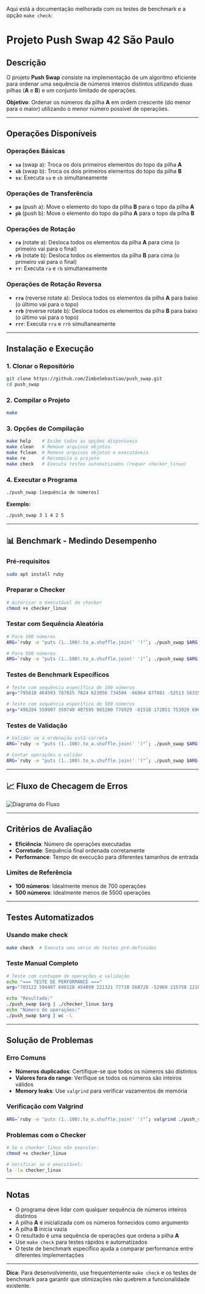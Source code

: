 Aqui está a documentação melhorada com os testes de benchmark e a opção `make check`:

# Projeto **Push Swap** 42 São Paulo

## Descrição

O projeto **Push Swap** consiste na implementação de um algoritmo eficiente para ordenar uma sequência de números inteiros distintos utilizando duas pilhas (**A** e **B**) e um conjunto limitado de operações.

**Objetivo**: Ordenar os números da pilha **A** em ordem crescente (do menor para o maior) utilizando o menor número possível de operações.

---

## Operações Disponíveis

### Operações Básicas
- **`sa`** (swap a): Troca os dois primeiros elementos do topo da pilha **A**
- **`sb`** (swap b): Troca os dois primeiros elementos do topo da pilha **B**
- **`ss`**: Executa `sa` e `sb` simultaneamente

### Operações de Transferência
- **`pa`** (push a): Move o elemento do topo da pilha **B** para o topo da pilha **A**
- **`pb`** (push b): Move o elemento do topo da pilha **A** para o topo da pilha **B**

### Operações de Rotação
- **`ra`** (rotate a): Desloca todos os elementos da pilha **A** para cima (o primeiro vai para o final)
- **`rb`** (rotate b): Desloca todos os elementos da pilha **B** para cima (o primeiro vai para o final)
- **`rr`**: Executa `ra` e `rb` simultaneamente

### Operações de Rotação Reversa
- **`rra`** (reverse rotate a): Desloca todos os elementos da pilha **A** para baixo (o último vai para o topo)
- **`rrb`** (reverse rotate b): Desloca todos os elementos da pilha **B** para baixo (o último vai para o topo)
- **`rrr`**: Executa `rra` e `rrb` simultaneamente

---

## Instalação e Execução

### 1. Clonar o Repositório
```bash
git clone https://github.com/ZimboSebastiao/push_swap.git
cd push_swap
```

### 2. Compilar o Projeto
```bash
make
```

### 3. Opções de Compilação
```bash
make help    # Exibe todas as opções disponíveis
make clean   # Remove arquivos objetos
make fclean  # Remove arquivos objetos e executáveis
make re      # Recompila o projeto
make check   # Executa testes automatizados (requer checker_linux)
```

### 4. Executar o Programa
```bash
./push_swap [sequência de números]
```

**Exemplo:**
```bash
./push_swap 3 1 4 2 5
```

---

## 📊 Benchmark - Medindo Desempenho

### Pré-requisitos
```bash
sudo apt install ruby
```

### Preparar o Checker
```bash
# Autorizar o executável do checker
chmod +x checker_linux
```

### Testar com Sequência Aleatória
```bash
# Para 100 números
ARG=`ruby -e "puts (1..100).to_a.shuffle.join(' ')"`; ./push_swap $ARG | wc -l

# Para 500 números  
ARG=`ruby -e "puts (1..500).to_a.shuffle.join(' ')"`; ./push_swap $ARG | wc -l
```

### Testes de Benchmark Específicos
```bash
# Teste com sequência específica de 100 números
arg="795810 464593 787015 7024 623056 734594 -66964 877081 -52513 563151 408854 440758 939138 928252 968216 196709 321579 479839 376620 136893 318513 327838 648853 554227 583602 891314 871381 171491 861292 862744 111576 480571 6125 786428 194231 842440 302939 916945 164091 735976 752345 411248 187116 -72660 347651 129000 610282 684675 540462 729646 578480 524229 367109 278296 178265 758555 685876 996129 428943 917055 717675 -19224 579050 243554 98384 963965 -61309 445438 604516 -71206 600418 51272 701015 923294 505644 -92226 477967 869059 444070 694427 658307 145844 71750 732166 925113 617861 940631 906268 709493 570693 263993 573317 863239 556088 326095 612973 346345 955583 205672 -25421";./push_swap $arg | ./checker_linux $arg; echo "In :";./push_swap $arg | wc -l

# Teste com sequência específica de 500 números
arg="496284 550907 359740 487595 965200 776929 -61518 172851 753920 696601 68987 912798 425872 605030 193176 551941 78259 104789 603498 202197 989458 765277 756603 408217 167687 953098 571835 622038 707304 -75679 473630 461265 979236 325122 149570 468276 271723 571385 -1078 689959 -81940 941711 301867 929620 216640 -52797 961411 32959 -21602 631722 709067 157371 985122 313761 386385 858705 883251 120125 740664 499262 983493 790136 91357 353691 -11140 670972 853183 179855 -31999 18633 737082 94339 449087 -87119 577472 838399 464454 396155 -86178 780758 496376 357015 986062 807346 5040 742581 897355 12824 34052 657118 980650 657145 435166 594259 792418 972013 602419 494548 341365 803924 811457 27914 816101 600463 287425 589831 433898 865248 606341 443197 118484 217895 570262 768037 971230 694940 633127 27083 75158 27124 645039 994872 361497 6997 80593 645898 407000 958362 59034 919876 383709 113339 901595 361739 687053 35881 40315 939097 324262 80790 550783 951605 737924 903217 -50063 515747 517579 116492 687682 357079 658130 39967 -8498 161101 -70071 319968 25729 16377 611340 160790 908754 584973 557042 57820 428484 662899 599760 361918 952427 88773 367355 251317 527181 371058 401901 494002 382724 -55331 -52689 888733 325157 522446 -31588 949809 232117 356258 887875 901653 494665 679838 894341 255387 703208 35138 336812 741163 -83423 653517 836767 478328 290079 392042 968196 657253 501619 711833 247431 896320 288347 320975 230356 563032 610113 513588 451110 -66054 429645 739836 -36619 98075 570586 684861 -24947 977017 923800 889144 480762 120913 209636 836371 475563 374742 304162 483363 812291 144591 835418 -5393 227977 -57290 334221 554122 412147 -15979 884808 963701 158972 561353 268295 327084 951021 814685 857614 37466 619794 483016 639218 782757 233803 663181 666377 364194 362508 938833 237140 694479 742859 762165 433009 416627 301199 -98527 994105 860677 68448 562263 510798 474071 640061 529383 236411 221429 74548 760026 719059 822945 614493 497990 964979 655846 -54835 723165 448472 228766 817749 469287 577282 786440 917310 852269 908528 904969 830526 548897 171775 756538 376236 527279 667020 590398 68898 657546 81365 453421 400189 845349 219270 659027 252649 431535 -86370 528243 703464 471923 227410 615089 203269 967954 278143 -79428 675406 63923 152753 24757 454161 30730 548158 728289 773350 480809 80969 791854 117312 487290 256025 882450 608441 968936 282847 767606 -98707 222870 420981 595691 -55747 552249 161664 160660 726450 660358 375607 -4570 76883 102235 -39966 729536 968921 552551 496434 104536 202567 67492 759589 260665 966561 590218 615664 399344 688405 736692 373388 -91382 708649 753605 887375 788476 640290 740496 555182 978779 315526 756985 747919 477825 92297 -56585 472381 602673 48382 99403 364018 251146 158126 69426 500711 334569 189064 289793 14444 97477 499121 892238 628984 571176 577156 690692 124773 691597 724038 -40715 725700 178992 449794 277614 737336 668731 480240 977693 960486 2378 349832 687554 880541 562279 481085 579032 -48027 -17686 742248 459974 -43929 545280 892470 -31242 877019 494154 771569 332582 838133 923970 610754 -57434 589126 241592 928310 156653 680713 668193 916147 170975 769985 902997 305575 541603 668281 82015 820137 863686 502457 169353 515023 889358 785742 788602 763099 721142 691712 674251 340208 179006 -81990 462561 447108 559948 763353 644352 604106 928173 88110 524383 933626 419652 695232 433821 -68404 97387 790996 873411 -65542 505268";./push_swap $arg | ./checker_linux $arg; echo "In :";./push_swap $arg | wc -l

```

### Testes de Validação
```bash
# Validar se a ordenação está correta
ARG=`ruby -e "puts (1..100).to_a.shuffle.join(' ')"`; ./push_swap $ARG | ./checker_linux $ARG

# Contar operações e validar
ARG=`ruby -e "puts (1..100).to_a.shuffle.join(' ')"`; ./push_swap $ARG | wc -l && ./push_swap $ARG | ./checker_linux $ARG
```

---

## 📈 Fluxo de Checagem de Erros

![Diagrama do Fluxo](/imgs/flow3.svg)

---

## Critérios de Avaliação

- **Eficiência**: Número de operações executadas
- **Corretude**: Sequência final ordenada corretamente
- **Performance**: Tempo de execução para diferentes tamanhos de entrada

### Limites de Referência
- **100 números**: Idealmente menos de 700 operações
- **500 números**: Idealmente menos de 5500 operações

---

## Testes Automatizados

### Usando make check
```bash
make check  # Executa uma série de testes pré-definidos
```

### Teste Manual Completo
```bash
# Teste com contagem de operações e validação
echo "=== TESTE DE PERFORMANCE ==="
arg="703122 594407 690128 454899 221321 77718 568728 -52969 215758 121011 169575 975364 823381 594008 871717 620108 380708 159117 394600 468189 -59365 263780 259748 250560 511019 -1433 988325 861914 -19340 369794 698469 328899 140665 192324 175807 388755 41978 826985 255648 813683 609988 389558 648920 693754 153814 972589 -85892 675751 492600 993905 728008 69817 370298 739001 657262 203961 957431 637499 518108 646538 87397 184901 454455 128332 961975 15286 197215 923901 577458 -55634 637771 96538 445042 584511 62723 847202 38790 265402 -54565 182725 195091 416408 695351 383933 496941 983289 34632 987038 738894 158850 925320 317534 998659 481781 904108 241958 202258 598966 216396 2855"

echo "Resultado:"
./push_swap $arg | ./checker_linux $arg
echo "Número de operações:"
./push_swap $arg | wc -l
```

---

## Solução de Problemas

### Erro Comuns
- **Números duplicados**: Certifique-se que todos os números são distintos
- **Valores fora do range**: Verifique se todos os números são inteiros válidos
- **Memory leaks**: Use `valgrind` para verificar vazamentos de memória

### Verificação com Valgrind
```bash
ARG=`ruby -e "puts (1..100).to_a.shuffle.join(' ')"`; valgrind ./push_swap $ARG
```

### Problemas com o Checker
```bash
# Se o checker_linux não executar:
chmod +x checker_linux

# Verificar se é executável:
ls -la checker_linux
```

---

## Notas

- O programa deve lidar com qualquer sequência de números inteiros distintos
- A pilha **A** é inicializada com os números fornecidos como argumento
- A pilha **B** inicia vazia
- O resultado é uma sequência de operações que ordena a pilha **A**
- Use `make check` para testes rápidos e automatizados
- O teste de benchmark específico ajuda a comparar performance entre diferentes implementações

---

**Dica**: Para desenvolvimento, use frequentemente `make check` e os testes de benchmark para garantir que otimizações não quebrem a funcionalidade existente.